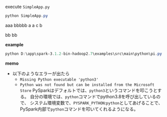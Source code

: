 execute `SimpleApp.py`
```powershell
python SimpleApp.py
```

aaa
bbbbb
a
a
c
b

bb
bb

**example**
```powershell
python D:\app\spark-3.1.2-bin-hadoop2.7\examples\src\main\python\pi.py
```

**memo**
* 以下のようなエラーが出たら
  * `Missing Python executable 'python3'`
  * `Python was not found but can be installed from the Microsoft Store`
  PySparkはデフォルトでは、`python3`というコマンドを叩こうとする。
  自分の環境では、`python`コマンドでpython3.8を呼び出しているので、
  システム環境変数で、`PYSPARK_PYTHON`:`python`としてあげることで、
  PySpark内部で`python`コマンドを叩いてくれるようになる。

